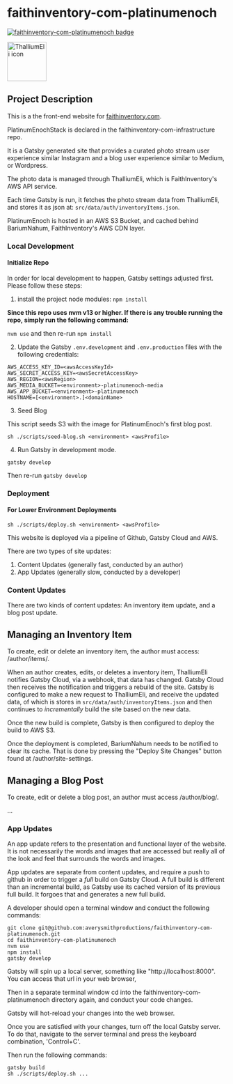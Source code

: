 # faithinventory-com-platinumenoch

[![faithinventory-com-platinumenoch badge](https://img.shields.io/badge/faithinventory.com-platinumenoch-%23b88e83?style=for-the-badge&logo=gatsby)](https://faithinventory.com/)

[<img title="ThalliumEli icon" src="https://user-images.githubusercontent.com/261457/85481153-4a511500-b58f-11ea-8020-ec01f0b878f9.png" width="90" />](https://github.com/averysmithproductions/faithinventory-com-infrastructure#diagram)

## Project Description

This is a the front-end website for [faithinventory.com](https://faithinventory.com).

PlatinumEnochStack is declared in the faithinventory-com-infrastructure repo.

It is a Gatsby generated site that provides a curated photo stream user experience similar Instagram and a blog user experience similar to Medium, or Wordpress.

The photo data is managed through ThalliumEli, which is FaithInventory's AWS API service.

Each time Gatsby is run, it fetches the photo stream data from ThalliumEli, and stores it as json at:
`src/data/auth/inventoryItems.json`.

PlatinumEnoch is hosted in an AWS S3 Bucket, and cached behind BariumNahum, FaithInventory's AWS CDN layer.

### Local Development

#### Initialize Repo

In order for local development to happen, Gatsby settings adjusted first. Please follow these steps:

1. install the project node modules:
`npm install`

**Since this repo uses nvm v13 or higher. If there is any trouble running the repo, simply run the following command:**

`nvm use` and then re-run `npm install`

2. Update the Gatsby `.env.development` and `.env.production` files with the following credentials:

```
AWS_ACCESS_KEY_ID=<awsAccessKeyId>
AWS_SECRET_ACCESS_KEY=<awsSecretAccessKey>
AWS_REGION=<awsRegion>
AWS_MEDIA_BUCKET=<environment>-platinumenoch-media
AWS_APP_BUCKET=<environment>-platinumenoch
HOSTNAME=[<environment>.]<domainName>
```

3. Seed Blog

This script seeds S3 with the image for PlatinumEnoch's first blog post.

`sh ./scripts/seed-blog.sh <environment> <awsProfile>`

4. Run Gatsby in development mode.

`gatsby develop`

Then re-run `gatsby develop`

### Deployment

#### For Lower Environment Deployments

`sh ./scripts/deploy.sh <environment> <awsProfile>`

This website is deployed via a pipeline of Github, Gatsby Cloud and AWS.

There are two types of site updates:
1. Content Updates (generally fast, conducted by an author)
2. App Updates (generally slow, conducted by a developer)

### Content Updates

There are two kinds of content updates: An inventory item update, and a blog post update.

## Managing an Inventory Item

To create, edit or delete an inventory item, the author must access:
<siteUrl>/author/items/.

When an author creates, edits, or deletes a inventory item, ThalliumEli notifies Gatsby Cloud, via a webhook, that data has changed. Gatsby Cloud then receives the notification and triggers a rebuild of the site. Gatsby is configured to make a new request to ThalliumEli, and receive the updated data, of which is stores in `src/data/auth/inventoryItems.json` and then continues to _incrementally_ build the site based on the new data.

Once the new build is complete, Gatsby is then configured to deploy the build to AWS S3.

Once the deployment is completed, BariumNahum needs to be notified to clear its cache. That is done by pressing the "Deploy Site Changes" button found at <siteUrl>/author/site-settings.

## Managing a Blog Post

To create, edit or delete a blog post, an author must access <siteUrl>/author/blog/.

...

### App Updates

An app update refers to the presentation and functional layer of the website. It is not necessarily the words and images that are accessed but really all of the look and feel that surrounds the words and images.

App updates are separate from content updates, and require a push to github in order to trigger a _full_ build on Gatsby Cloud. A full build is different than an incremental build, as Gatsby use its cached version of its previous full build. It forgoes that and generates a new full build.

A developer should open a terminal window and conduct the following commands:
```
git clone git@github.com:averysmithproductions/faithinventory-com-platinumenoch.git
cd faithinventory-com-platinumenoch
nvm use
npm install
gatsby develop
```
Gatsby will spin up a local server, something like "http://localhost:8000". You can access that url in your web browser,

Then in a separate terminal window cd into the faithinventory-com-platinumenoch directory again, and conduct your code changes.

Gatsby will hot-reload your changes into the web browser.

Once you are satisfied with your changes, turn off the local Gatsby server. To do that, navigate to the server terminal and press the keyboard combination, 'Control+C'.

Then run the following commands:

```
gatsby build
sh ./scripts/deploy.sh ...